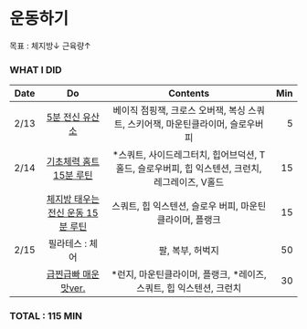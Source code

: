# 운동하기

목표 : 체지방↓ 근육량↑

### WHAT I DID

| Date | Do | Contents | Min |
|:------:|:-----------:|:-----------:|---------:|
| 2/13 | [5분 전신 유산소](https://youtu.be/a-zbMpN3yww) | 베이직 점핑잭, 크로스 오버잭, 복싱 스쿼트, 스키어잭, 마운틴클라이머, 슬로우버피 | 5 |
| 2/14 | [기초체력 홈트 15분 루틴](https://youtu.be/rSBOuArsz1k) | *스쿼트, 사이드레그터치, 힙어브덕션, T홀드, 슬로우버피, 힙 익스텐션, 크런치, 레그레이즈, V홀드 | 15 |
|      | [체지방 태우는 전신 운동 15분 루틴](https://youtu.be/gqR73V3fq2k) | 스쿼트, 힙 익스텐션, 슬로우 버피, 마운틴클라이머, 플랭크  | 15 |
| 2/15 | 필라테스 : 체어 | 팔, 복부, 허벅지 | 50 |
|      | [급찐급빠 매운맛ver.](https://youtu.be/oG7vx7RLSHU) | *런지, 마운틴클라이머, 플랭크, *레이즈, 스쿼트, 힙 익스텐션, 크런치 | 30 |


### TOTAL : 115 MIN
